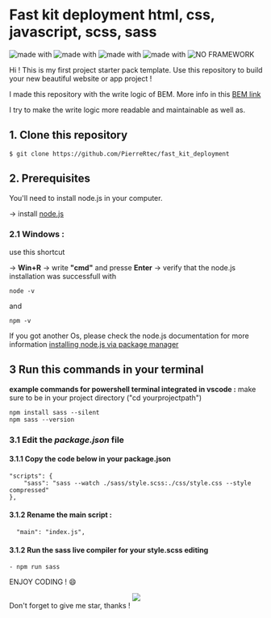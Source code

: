 # Fast kit deployment html, css, javascript, scss, sass

![made with](https://img.shields.io/badge/made%20with-HTML5-orange?labelColor=gray&style=flat-square)
![made with](https://img.shields.io/badge/made%20with-CSS3-blue?labelColor=gray&style=flat-square)
![made with](https://img.shields.io/badge/made%20with-JavaScript-yellow?labelColor=gray&style=flat-square)
![made with](https://img.shields.io/badge/made%20with-SASS-ea8cb9?labelColor=gray&style=flat-square)
![NO FRAMEWORK](https://img.shields.io/badge/NO%20FRAMEWORK-red?style=flat-square)



Hi ! This is my first project starter pack template.
Use this repository to build your new beautiful website or app project !

I made this repository with the write logic of BEM. More info in this [BEM link](https://css-tricks.com/bem-101/)

I try to make the write logic more readable and maintainable as well as.


## 1. Clone this repository

```
$ git clone https://github.com/PierreRtec/fast_kit_deployment
```
## 2. Prerequisites

You'll need to install node.js in your computer.

→ install [node.js](https://nodejs.org/en/)

### 2.1 Windows :<br>
use this shortcut<br>

→ **Win+R**
→ write **"cmd"** and presse **Enter**
→ verify that the node.js installation was successfull with
```
node -v
```
and
```
npm -v
```

If you got another Os, please check the node.js documentation for more information [installing node.js via package manager](https://nodejs.org/en/download/package-manager/)


## 3 Run this commands in your terminal

**example commands for powershell terminal integrated in vscode :**
make sure to be in your project directory ("cd yourprojectpath")
```
npm install sass --silent
npm sass --version
```

### 3.1 Edit the ***package.json*** file

#### 3.1.1 Copy the code below in your package.json

    "scripts": {
        "sass": "sass --watch ./sass/style.scss:./css/style.css --style compressed"
    },

#### 3.1.2 Rename the main script :

      "main": "index.js",

#### 3.1.2 Run the sass live compiler for your style.scss editing
    - npm run sass


ENJOY CODING ! :smile:

<div id="enjoy" align="center">
    <img src="https://media.giphy.com/media/iIqmM5tTjmpOB9mpbn/giphy.gif">
</div

Don't forget to give me star, thanks !